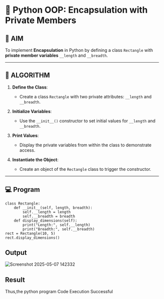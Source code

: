 # 🐍 Python OOP: Encapsulation with Private Members

## 🎯 AIM

To implement **Encapsulation** in Python by defining a class `Rectangle` with **private member variables** `__length` and `__breadth`.

---

## 🧠 ALGORITHM

1. **Define the Class**:
   - Create a class `Rectangle` with two private attributes: `__length` and `__breadth`.

2. **Initialize Variables**:
   - Use the `__init__()` constructor to set initial values for `__length` and `__breadth`.

3. **Print Values**:
   - Display the private variables from within the class to demonstrate access.

4. **Instantiate the Object**:
   - Create an object of the `Rectangle` class to trigger the constructor.

---

## 💻 Program
```
class Rectangle:
    def __init__(self, length, breadth):
        self.__length = length      
        self.__breadth = breadth    
    def display_dimensions(self):
        print("Length:", self.__length)
        print("Breadth:", self.__breadth)
rect = Rectangle(10, 5)
rect.display_dimensions()
```
## Output
![Screenshot 2025-05-07 142332](https://github.com/user-attachments/assets/788230ca-6555-41ac-a689-f40bde523eba)
## Result
Thus,the python program Code Execution Successful
